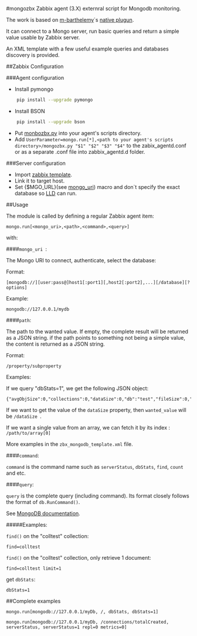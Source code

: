 #mongozbx
Zabbix agent (3.X) externral script for Mongodb monitoring.

The work is based on [m-barthelemy](https://github.com/m-barthelemy)`s [native plugun](https://github.com/m-barthelemy/zabbix-mongo-old).

It can connect to a Mongo server, run basic queries and return a simple value usable by Zabbix server.

An XML template with a few useful example queries and databases discovery is provided.


##Zabbix Configuration

###Agent configuration
- Install pymongo
```bash
    pip install --upgrade pymongo
```
- Install BSON
```bash
    pip install --upgrade bson
```
- Put [monbozbx.py](mongozbx.py) into your agent's scripts directory.
- Add ```UserParameter=mongo.run[*],<path to your agent's scripts directory>/mongozbx.py "$1" "$2" "$3" "$4"``` to the  zabix_agentd.conf or as a separate .conf file into zabbix_agentd.d folder.

###Server configuration
- Import [zabbix template](zbx_mongodb_template.xml).
- Link it to target host.
- Set {$MGO_URL}(see [mongo_uri](#mongo_uri))  macro and don`t specify the exact database so [LLD](https://www.zabbix.com/documentation/3.0/manual/discovery/low_level_discovery) can run.

##Usage

The module is called by defining a regular Zabbix agent item:

    mongo.run[<mongo_uri>,<path>,<command>,<query>]

with:

####<a name="mongo_uri"></a>`mongo_uri `:

The Mongo URI to connect, authenticate, select the database:

Format:

    [mongodb://][user:pass@]host1[:port1][,host2[:port2],...][/database][?options]

Example:
    
    mongodb://127.0.0.1/mydb

####`path`:

The path to the wanted value. If empty, the complete result will be returned as a JSON string. if the path points to something not being a simple value, the content is returned as a JSON string.

Format:

    /property/subproperty

Examples:

  If we query "dbStats=1", we get the following JSON object:

    {"avgObjSize":0,"collections":0,"dataSize":0,"db":"test","fileSize":0,"indexSize":0,"indexes":0,"numExtents":0,"objects":0,"ok":1,"storageSize":0}

  If we want to get the value of the `dataSize` property, then `wanted_value` will be `/dataSize `.

  If we want a single value from an array, we can fetch it by its index : `/path/to/array[0]`

More examples in the `zbx_mongodb_template.xml` file.

####`command`:

`command` is the command name such as `serverStatus`, `dbStats`, `find`, `count` and etc.

####`query`: 

`query` is the complete query (including command). Its format closely follows the format of `db.RunCommand()`.

See [MongoDB documentation](https://docs.mongodb.org/manual/reference/command/).

#####Examples:

  `find()` on the "colltest" collection:
  
    find=colltest

  `find()` on the "colltest" collection, only retrieve 1 document:
  
    find=colltest limit=1

  get `dbStats`:
  
    dbStats=1

##Complete examples

    mongo.run[mongodb://127.0.0.1/myDb, /, dbStats, dbStats=1]

    mongo.run[mongodb://127.0.0.1/myDb, /connections/totalCreated, serverStatus, serverStatus=1 repl=0 metrics=0]
